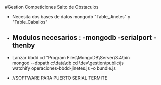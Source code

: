 #Gestion Competiciones Salto de Obstaculos

+ Necesita dos bases de datos mongodb "Table_Jinetes" y "Table_Caballos"
+ Modulos necesarios :
    -mongodb
    -serialport
    -thenby
    -
+ Lanzar bbdd
cd "Program Files\MongoDB\Server\3.4\bin\
mongod --dbpath c:\data\db
cd \dev\gestion\public\js\
watchify operaciones-bbdd-jinetes.js -o bundle.js

+ //SOFTWARE PARA PUERTO SERIAL TERMITE
